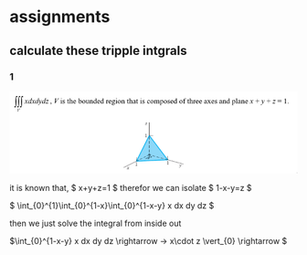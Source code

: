 # assignments

## calculate these tripple intgrals

### 1
![img2353.png](images/img2353.png)

it is known that,
$ x+y+z=1 $
therefor we can isolate
$ 1-x-y=z $

$ \int_{0}^{1}\int_{0}^{1-x}\int_{0}^{1-x-y} x dx dy dz $

then we just solve the integral from inside out

$\int_{0}^{1-x-y} x dx dy dz \rightarrow → x\cdot z \vert_{0} \rightarrow  $
